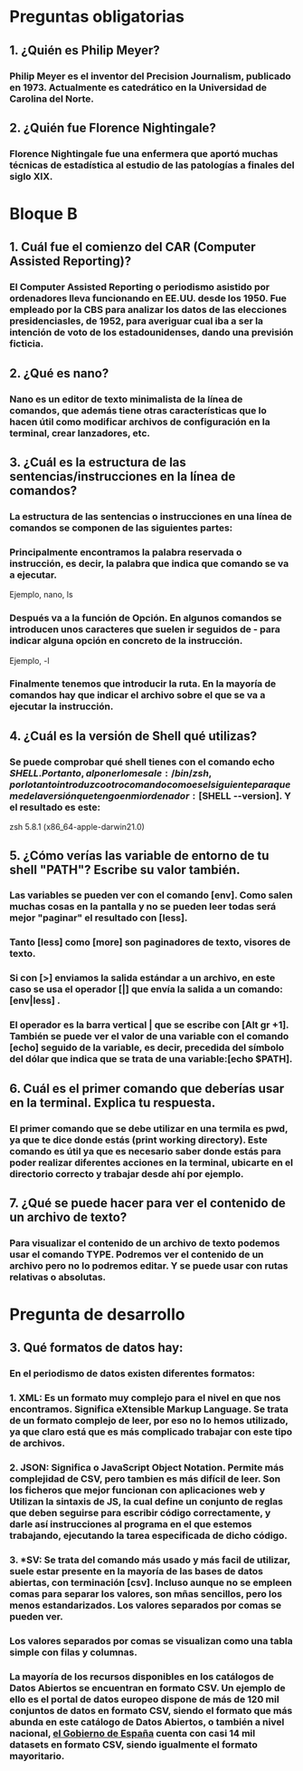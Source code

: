 # Preguntas obligatorias
## 1. ¿Quién es Philip Meyer?
### Philip Meyer es el inventor del Precision Journalism, publicado en 1973. Actualmente es catedrático en la Universidad de Carolina del Norte. 

## 2. ¿Quién fue Florence Nightingale?
### Florence Nightingale fue una enfermera que aportó muchas técnicas de estadística al estudio de las patologías a finales del siglo XIX.


# Bloque B

## 1. Cuál fue el comienzo del CAR (Computer Assisted Reporting)?
### El Computer Assisted Reporting o periodismo asistido por ordenadores lleva funcionando en EE.UU. desde los 1950. Fue empleado por la CBS para analizar los datos de las elecciones presidenciasles, de 1952, para averiguar cual iba a ser la intención de voto de los estadounidenses, dando una previsión ficticia.

## 2. ¿Qué es nano?
### Nano es un editor de texto minimalista de la línea de comandos, que además tiene otras características que lo hacen útil como modificar archivos de configuración en la terminal, crear lanzadores, etc.

## 3. ¿Cuál es la estructura de las sentencias/instrucciones en la línea de comandos?
### La estructura de las sentencias o instrucciones en una línea de comandos se componen de las siguientes partes:
### Principalmente encontramos la palabra reservada o instrucción, es decir, la palabra que indica que comando se va a ejecutar.
Ejemplo, nano, ls
### Después va a la función de Opción. En algunos comandos se introducen unos caracteres que suelen ir seguidos de - para indicar alguna opción en concreto de la instrucción. 
Ejemplo, -l
### Finalmente tenemos que introducir la ruta. En la mayoría de comandos hay que indicar el archivo sobre el que se va a ejecutar la instrucción.

## 4. ¿Cuál es la versión de Shell qué utilizas?
### Se puede comprobar qué shell tienes con el comando echo $SHELL. Por tanto, al ponerlo me sale: /bin/zsh, por lo tanto introduzco otro comando como es el siguiente para que me de la versión que tengo en mi ordenador: [$SHELL --version]. Y el resultado es este: 
zsh 5.8.1 (x86_64-apple-darwin21.0)

## 5. ¿Cómo verías las variable de entorno de tu shell "PATH"? Escribe su valor también.
### Las variables se pueden ver con el comando [env]. Como salen muchas cosas en la pantalla y no se pueden leer todas será mejor "paginar" el resultado con [less].
### Tanto [less] como [more] son paginadores de texto, visores de texto.
### Si con [>] enviamos la salida estándar a un archivo, en este caso se usa el operador [|] que envía la salida a un comando:[env|less] .
### El operador es la barra vertical | que se escribe con [Alt gr +1]. También se puede ver el valor de una variable con el comando [echo] seguido de la variable, es decir, precedida del símbolo del dólar que indica que se trata de una variable:[echo $PATH].

## 6. Cuál es el primer comando que deberías usar en la terminal. Explica tu respuesta.
### El primer comando que se debe utilizar en una termila es pwd, ya que te dice donde estás (print working directory). Este comando es útil ya que es necesario saber donde estás para poder realizar diferentes acciones en la terminal, ubicarte en el directorio correcto y trabajar desde ahí por ejemplo.

## 7. ¿Qué se puede hacer para ver el contenido de un archivo de texto?
### Para visualizar el contenido de un archivo de texto podemos usar el comando TYPE. Podremos ver el contenido de un archivo pero no lo podremos editar. Y se puede usar con rutas relativas o absolutas.


# Pregunta de desarrollo
## 3. Qué formatos de datos hay:

### En el periodismo de datos existen diferentes formatos: 
### 1. XML: Es un formato muy complejo para el nivel en que nos encontramos. Significa eXtensible Markup Language. Se trata de un formato complejo de leer, por eso no lo hemos utilizado, ya que claro está que es más complicado trabajar con este tipo de archivos.

### 2. JSON: Significa o JavaScript Object Notation. Permite más complejidad de CSV, pero tambien es más difícil de leer. Son los ficheros que mejor funcionan con aplicaciones web y Utilizan la sintaxis de JS, la cual define un conjunto de reglas que deben seguirse para escribir código correctamente, y darle así instrucciones al programa en el que estemos trabajando, ejecutando la tarea especificada de dicho código.

### 3. *SV: Se trata del comando más usado y más facil de utilizar, suele estar presente en la mayoría de las bases de datos abiertas, con terminación [csv]. Incluso aunque no se empleen comas para separar los valores, son mñas sencillos, pero los menos estandarizados. Los valores separados por comas se pueden ver. 
### Los valores separados por comas se visualizan como una tabla simple con filas y columnas.
### La mayoría de los recursos disponibles en los catálogos de Datos Abiertos se encuentran en formato CSV. Un ejemplo de ello es el portal de datos europeo dispone de más de 120 mil conjuntos de datos en formato CSV, siendo el formato que más abunda en este catálogo de Datos Abiertos, o también a nivel nacional, [el Gobierno de España](datos.gob.es) cuenta con casi 14 mil datasets en formato CSV, siendo igualmente el formato mayoritario.
